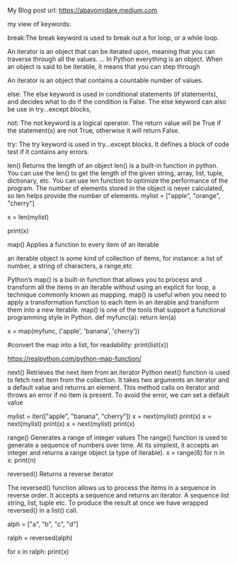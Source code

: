 My Blog post url:
https://abayomidare.medium.com


my view of keywords:

break:The break keyword is used to break out a for loop, or a while loop.

An iterator is an object that can be iterated upon, meaning that you can traverse through all the values. ...
In Python everything is an object. When an object is said to be iterable, it means that you can step through 

An iterator is an object that contains a countable number of values.

else:
The else keyword is used in conditional statements (if statements), and decides what to do if the condition is False.
The else keyword can also be use in try...except blocks,


not:
The not keyword is a logical operator.
The return value will be True if the statement(s) are not True, otherwise it will return False.

try:
The try keyword is used in try...except blocks. It defines a block of code test if it contains any errors.



len() 	Returns the length of an object
len() is a built-in function in python. You can use the len() to get the length of the given string, array, list, tuple, dictionary, etc. You can use len function to optimize the performance of the program. The number of elements stored in the object is never calculated, so len helps provide the number of elements.
mylist = ["apple", "orange", "cherry"]

x = len(mylist)

print(x)

map() 	Applies a function to every item of an iterable

an iterable object is some kind of collection of items, for instance: a list of number, a string of characters, a range,etc

Python’s map() is a built-in function that allows you to process and transform all the items in an iterable without using an explicit for loop, a technique commonly known as mapping. map() is useful when you need to apply a transformation function to each item in an iterable and transform them into a new iterable. map() is one of the tools that support a functional programming style in Python.
def myfunc(a):
  return len(a)

x = map(myfunc, ('apple', 'banana', 'cherry'))



#convert the map into a list, for readability:
print(list(x))

https://realpython.com/python-map-function/

next() 	Retrieves the next item from an iterator
Python next() function is used to fetch next item from the collection. It takes two arguments an iterator and a default value and returns an element. This method calls on iterator and throws an error if no item is present. To avoid the error, we can set a default value

mylist = iter(["apple", "banana", "cherry"])
x = next(mylist)
print(x)
x = next(mylist)
print(x)
x = next(mylist)
print(x)

range() 	Generates a range of integer values
The range() function is used to generate a sequence of numbers over time. At its simplest, it accepts an integer and returns a range object (a type of iterable).
x = range(6)
for n in x:
  print(n)

reversed() 	Returns a reverse iterator

The reversed() function allows us to process the items in a sequence in reverse order. It accepts a sequence and returns an iterator. A sequence list string, list, tuple etc. To produce the result at once we have wrapped reversed() in a list() call.

alph = ["a", "b", "c", "d"]

ralph = reversed(alph)

for x in ralph:
  print(x)